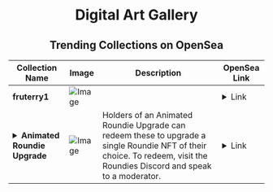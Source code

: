 <div align="center">

# Digital Art Gallery

## Trending Collections on OpenSea

| Collection Name                       | Image                                                                                     | Description                       | OpenSea Link                                                                                          |
|---------------------------------------|-------------------------------------------------------------------------------------------|-----------------------------------|--------------------------------------------------------------------------------------------------------|
| **fruterry1** | ![Image](https://i.seadn.io/s/raw/files/f84a599d54ddd2f805aefd4127c2d653.jpg?w=500&auto=format?w=200&auto=format) |  | <details><summary>Link</summary>[fruterry1](https://opensea.io/collection/fruterry1-641)</details> |
| **<details><summary>Animated Roundie Upgrade</summary></details>** | ![Image](https://i.seadn.io/s/raw/files/9aa84051349b493f42693af919ac2032.png?w=500&auto=format?w=200&auto=format) | Holders of an Animated Roundie Upgrade can redeem these to upgrade a single Roundie NFT of their choice. To redeem, visit the Roundies Discord and speak to a moderator. | <details><summary>Link</summary>[Animated Roundie Upgrade](https://opensea.io/collection/animated-roundie-upgrade-1)</details> |

</div>